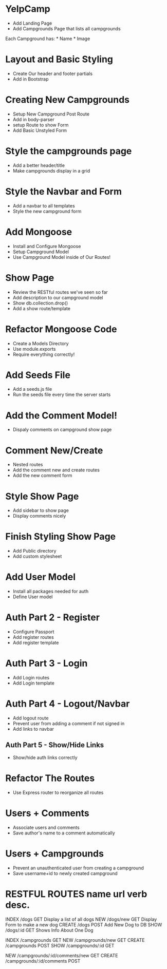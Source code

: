 # YelpCamp

* Add Landing Page
* Add Campgrounds Page that lists all campgrounds

Each Campground has:
    * Name
    * Image


# Layout and Basic Styling
 * Create Our header and footer partials
 * Add in Bootstrap


# Creating New Campgrounds
 * Setup New Campground Post Route
 * Add in body-parser
 * setup Route to show Form
 * Add Basic Unstyled Form


# Style the campgrounds page
 * Add a better header/title
 * Make campgrounds display in a grid


# Style the Navbar and Form
 * Add a navbar to all templates
 * Style the new campground form

# Add Mongoose
 * Install and Configure Mongoose
 * Setup Campground Model
 * Use Campground Model inside of Our Routes!

# Show Page
 * Review the RESTful routes we've seen so far
 * Add description to our campground model
 * Show db.collection.drop()
 * Add a show route/template

# Refactor Mongoose Code
* Create a Models Directory
* Use module.exports
* Require everything correctly!

# Add Seeds File
* Add a seeds.js file
* Run the seeds file every time the server starts

# Add the Comment Model!
* Dispaly comments on campground show page

# Comment New/Create
* Nested routes
* Add the comment new and create routes
* Add the new comment form

# Style Show Page
* Add sidebar to show page
* Display comments nicely

# Finish Styling Show Page
* Add Public directory
* Add custom stylesheet

# Add User Model
* Install all packages needed for auth
* Define User model

# Auth Part 2 - Register
* Configure Passport
* Add register routes
* Add register template

# Auth Part 3 - Login
* Add Login routes
* Add Login template

# Auth Part 4 - Logout/Navbar
* Add logout route
* Prevent user from adding a comment if not signed in
* Add links to navbar

## Auth Part 5 - Show/Hide Links
* Show/hide auth links correctly

# Refactor The Routes
* Use Express router to reorganize all routes

# Users + Comments
* Associate users and comments
* Save author's name to a comment automatically

# Users + Campgrounds
* Prevent an unauthenticated user from creating a campground
* Save username+id to newly created campground

RESTFUL ROUTES
name          url                             verb             desc.
========================================================================================
INDEX       /dogs                             GET         Display a list of all dogs
NEW        /dogs/new                          GET         Display Form to make a new dog
CREATE     /dogs                              POST        Add New Dog to DB
SHOW       /dogs/:id                          GET         Shows Info About One Dog

INDEX     /campgrounds                        GET
NEW       /campgrounds/new                    GET
CREATE    /campgrounds                        POST
SHOW      /campgrounds/:id                    GET

NEW      /campgrounds/:id/comments/new        GET
CREATE   /campgrounds/:id/comments            POST 
